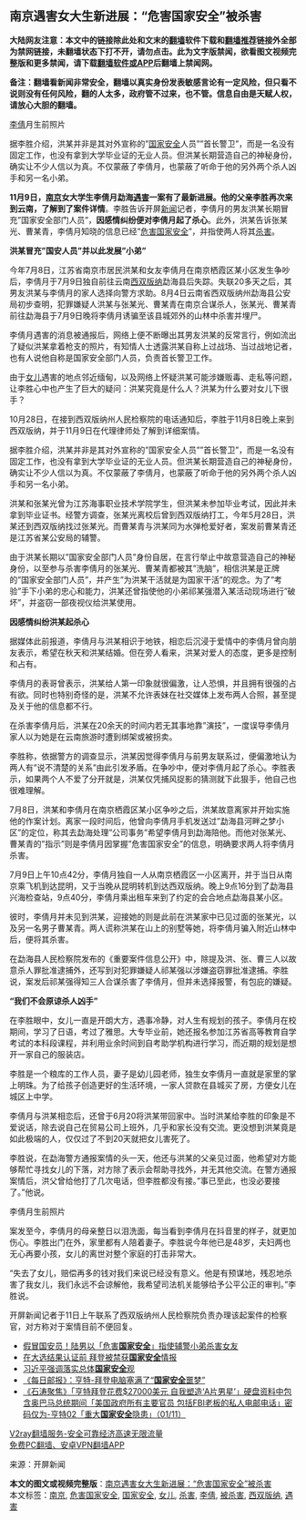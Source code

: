  <h2>南京遇害女大生新进展：“危害国家安全”被杀害</h2> <p class="notice"><b>大陆网友注意：本文中的链接除此处和文末的<a href="https://github.com/bannedbook/fanqiang" >翻墙</a>软件下载和<a href="https://github.com/killgcd/justmysocks/blob/master/README.md">翻墙推荐</a>链接外全部为禁网链接，未翻墙状态下打不开，请勿点击。此为文字版禁闻，欲看图文视频完整版和更多禁闻，请下载<a href="https://github.com/bannedbook/fanqiang">翻墙软件或APP</a>后翻墙上禁闻网。</p><p>备注：翻墙看新闻非常安全，翻墙以真实身份发表敏感言论有一定风险，但只看不说则没有任何风险，翻的人太多，政府管不过来，也不管。信息自由是天赋人权，请放心大胆的翻墙。</b></p>  <div class="entry"> <p id="conimg"></p> <p><a href="https://www.bannedbook.org/bnews/tag/%e6%9d%8e%e5%80%a9/" class="st_tag internal_tag" rel="tag" title="标签 李倩 下的日志">李倩</a>月生前照片</p> <p>据李胜介绍，洪某并非是其对外宣称的&#8221;<a href="https://www.bannedbook.org/bnews/tag/%e5%9b%bd%e5%ae%b6%e5%ae%89%e5%85%a8/" class="st_tag internal_tag" rel="tag" title="标签 国家安全 下的日志">国家安全</a>人员&#8221;&#8221;首长警卫&#8221;，而是一名没有固定工作，也没有拿到大学毕业证的无业人员。但洪某长期营造自己的神秘身份，确实让不少人信以为真。不仅蒙蔽了李倩月，也蒙蔽了听命于他的另外两个杀人凶手和另一名小弟。</p> <p><strong>1</strong><strong>1月9日，<a href="https://www.bannedbook.org/bnews/tag/%e5%8d%97%e4%ba%ac/" class="st_tag internal_tag" rel="tag" title="标签 南京 下的日志">南京</a>女大学生李倩月勐海<a href="https://www.bannedbook.org/bnews/tag/%E9%81%87%E5%AE%B3/" class="st_tag internal_tag" rel="tag" title="标签 遇害 下的日志">遇害</a>一案有了最新进展。他的父亲李胜再次来到云南，了解到了案件详情</strong>。李胜告诉开屏<span class='wp_keywordlink_affiliate'><a href="https://www.bannedbook.org/" title="新闻">新闻</a></span>记者，李倩月的男友洪某长期冒充&#8221;国家安全部门人员&#8221;，<strong>因</strong><strong>感情纠纷便对李倩月起了杀心</strong>。此外，洪某告诉张某光、曹某青，李倩月知晓的信息已经&#8221;<a href="https://www.bannedbook.org/bnews/tag/%E5%8D%B1%E5%AE%B3%E5%9B%BD%E5%AE%B6%E5%AE%89%E5%85%A8/" class="st_tag internal_tag" rel="tag" title="标签 危害国家安全 下的日志">危害国家安全</a>&#8221;，并指使两人将其<a href="https://www.bannedbook.org/bnews/tag/%E6%9D%80%E5%AE%B3/" class="st_tag internal_tag" rel="tag" title="标签 杀害 下的日志">杀害</a>。</p> <p></p> <p><strong>洪某冒充&#8221;国安人员&#8221;并以此发展&#8221;小弟&#8221;</strong></p> <p>今年7月8日，江苏省南京市居民洪某和女友李倩月在南京栖霞区某小区发生争吵后，李倩月于7月9日独自前往云南<a href="https://www.bannedbook.org/bnews/tag/%E8%A5%BF%E5%8F%8C%E7%89%88%E7%BA%B3/" class="st_tag internal_tag" rel="tag" title="标签 西双版纳 下的日志">西双版纳</a>勐海县后失踪。失联20多天之后，其男友洪某与李倩月的家人选择向警方求助。8月4日云南省西双版纳州勐海县公安局初步查明，犯罪嫌疑人洪某与张某光、曹某青在南京合谋杀人，张某光、曹某青前往勐海县于7月9日晚将李倩月诱骗至该县城郊外的山林中杀害并埋尸。</p> <p>李倩月遇害的消息被通报后，网络上便不断曝出其男友洪某的反常言行，例如流出了疑似洪某拿着枪支的照片，有知情人士透露洪某自称上过战场、当过战地记者，也有人说他自称是国家安全部门人员，负责首长警卫工作。</p>  <p>由于<a href="https://www.bannedbook.org/bnews/tag/%e5%a5%b3%e5%84%bf/" class="st_tag internal_tag" rel="tag" title="标签 女儿 下的日志">女儿</a>遇害的地点邻近缅甸，以及网络上怀疑洪某可能涉嫌贩毒、走私等问题，让李胜心中也产生了巨大的疑问：洪某究竟是什么人？洪某为什么要对女儿下很手？</p> <p>10月28日，在接到西双版纳州人民检察院的电话通知后，李胜于11月8日晚上来到西双版纳，并于11月9日在代理律师处了解到详细案情。</p> <p>据李胜介绍，洪某并非是其对外宣称的&#8221;国家安全人员&#8221;&#8221;首长警卫&#8221;，而是一名没有固定工作，也没有拿到大学毕业证的无业人员。但洪某长期营造自己的神秘身份，确实让不少人信以为真。不仅蒙蔽了李倩月，也蒙蔽了听命于他的另外两个杀人凶手和另一名小弟。</p> <p>洪某和张某光曾为江苏海事职业技术学院学生，但洪某未参加毕业考试，因此并未拿到毕业证书。经警方调查，张某光离校后曾到西双版纳打工，今年5月28日，洪某还到西双版纳找过张某光。而曹某青与洪某同为水弹枪爱好者，案发前曹某青还是江苏省某公安局的辅警。</p> <p>由于洪某长期以&#8221;国家安全部门人员&#8221;身份自居，在言行举止中故意营造自己的神秘身份，以至参与杀害李倩月的张某光、曹某青都被其&#8221;洗脑&#8221;，相信洪某是正牌的&#8221;国家安全部门人员&#8221;，并产生&#8221;为洪某干活就是为国家干活&#8221;的观念。为了&#8221;考验&#8221;手下小弟的忠心和能力，洪某还曾指使他的小弟祁某强潜入某活动现场进行&#8221;破坏&#8221;，并盗窃一部夜视仪给洪某使用。</p> <p><strong>因感情纠纷洪某起杀心</strong></p> <p>据媒体此前报道，李倩月与洪某相识于地铁，相恋后沉浸于爱情中的李倩月曾向朋友表示，希望在秋天和洪某结婚。但在旁人看来，洪某对爱人的态度，更多是控制和占有。</p> <p>李倩月的表哥曾表示，洪某给人第一印象就很偏激，让人恐惧，并且拥有很强的占有欲。同时也特别奇怪的是，洪某不允许表妹在社交媒体上发布两人合照，甚至提及关于他的信息都不行。</p>  <p>在杀害李倩月后，洪某在20余天的时间内若无其事地靠&#8221;演技&#8221;，一度误导李倩月家人以为她是在云南旅游时遭到绑架或被拐卖。</p> <p>李胜称，依据警方的调查显示，洪某因觉得李倩月与前男友联系过，便偏激地认为两人有&#8221;说不清楚的关系&#8221;由此引发矛盾。在争吵中，便对李倩月起了杀心。李胜表示，如果两个人不爱了分开就是，洪某仅凭捕风捉影的猜测就下此狠手，他自己也很难理解。</p> <p>7月8日，洪某和李倩月在南京栖霞区某小区争吵之后，洪某故意离家并开始实施他的作案计划。离家一段时间后，他曾向李倩月手机发送过&#8221;勐海县河畔之梦小区&#8221;的定位，称其去勐海处理&#8221;公司事务&#8221;希望李倩月到勐海陪他。而他对张某光、曹某青的&#8221;指示&#8221;则是李倩月因掌握&#8221;危害国家安全&#8221;的信息，明确要求两人将李倩月杀害。</p> <p>7月9日上午10点42分，李倩月独自一人从南京栖霞区一小区离开，并于当日从南京乘飞机到达昆明，又于当晚从昆明转机到达西双版纳。晚上9点16分到了勐海县兴海检查站，9点40分，李倩月乘出租车来到了约定的会合地点勐海县某小区。</p> <p>彼时，李倩月并未见到洪某，迎接她的则是此前在洪某家中已见过面的张某光，以及另一名男子曹某青。两人谎称洪某在山上的别墅等她，将李倩月骗入附近山林中后，便将其杀害。</p> <p>在勐海县人民检察院发布的《重要案件信息公开》中，除提及洪、张、曹三人以故意杀人罪批准逮捕外，还写到对犯罪嫌疑人祁某强以涉嫌盗窃罪批准逮捕。李胜说，案发后祁某强得知三人合谋杀害了李倩月，但并未选择报警，有包庇的嫌疑。</p> <p><strong>&#8220;我们不会原谅杀人凶手&#8221;</strong></p> <p>在李胜眼中，女儿一直是开朗大方，遇事冷静，对人生有规划的孩子。李倩月在校期间，学习了日语，考过了雅思。大专毕业前，她还报名参加江苏省高等教育自学考试的本科段课程，并利用业余时间到自考助学机构进行学习，而近期的规划是想开一家自己的服装店。</p>  <p>李胜是一个粮库的工作人员，妻子是幼儿园老师，独生女李倩月一直就是家里的掌上明珠。为了给孩子创造更好的生活环境，一家人贷款在县城买了房，方便女儿在城区上中学。</p> <p>李倩月与洪某相恋后，还曾于6月20将洪某带回家中。当时洪某给李胜的印象是不爱说话，除去说自己在贸易公司上班外，几乎和家长没有交流。更没想到洪某竟是如此极端的人，仅仅过了不到20天就把女儿害死了。</p> <p>李胜说，在勐海警方通报案情的头一天，他还与洪某的父亲见过面，他希望对方能够帮忙寻找女儿的下落，对方除了表示会帮助寻找外，并无其他交流。在警方通报案情后，洪父曾给他打了几次电话，但李胜都没有接。&#8221;事已至此，也没必要接了。&#8221;他说。</p> <p></p> <p>李倩月生前照片</p> <p>案发至今，李倩月的母亲整日以泪洗面，每当看到李倩月在抖音里的样子，就更加伤心。李胜出门在外，家里都有人陪着妻子。李胜说今年他已是48岁，夫妇两也无心再要小孩，女儿的离世对整个家庭的打击非常大。</p> <p>&#8220;失去了女儿，赔偿再多的钱对我们来说已经没有意义。他是有预谋地，残忍地杀害了我女儿，我们永远不会谅解他，我希望司法机关能够给予公平公正的审判。&#8221;李胜说。</p> <p>开屏新闻记者于11日上午联系了西双版纳州人民检察院负责办理该起案件的检察官，对方称对于案情目前不便回复。</p>  <ul class='op-related-articles' title='相关阅读'> <li><a href='https://www.bannedbook.org/bnews/cnnews/20201112/1429603.html' target='_blank'>假冒国安员！陆男以「危害<b>国家安全</b>」指使辅警小弟杀害女友</a></li> <li><a href='https://www.bannedbook.org/bnews/cbnews/20201112/1429569.html' target='_blank'>在大选结果认证前 拜登被禁获<b>国家安全</b>情报</a></li> <li><a href='https://www.bannedbook.org/bnews/baitai/20201111/1429474.html' target='_blank'>习近平强调落实总体<b>国家安全</b>观</a></li> <li><a href='https://www.bannedbook.org/bnews/cbnews/20201102/1424099.html' target='_blank'>《每日邮报》：亨特-拜登电脑塞满了“<b>国家安全</b>噩梦”</a></li> <li><a href='https://www.bannedbook.org/bnews/bannedvideo/20201102/1424066.html' target='_blank'>《石涛聚焦》「亨特拜登花费$27000美元 自我塑造‘A片男星’」硬盘资料中包含奥巴马总统期间「美国政府所有主要官员 包括FBI老板的私人电邮电话」密码仅为-亨特02「重大<b>国家安全</b>隐患」（01/11）</a></li> </ul> <p class="texttj"> <a href="https://www.bannedbook.org/forum23/topic22702.html" target="_blank">V2ray翻墙服务-安全可靠经济高速无限流量</a><br/> <a href="https://github.com/bannedbook/fanqiang/wiki/%E7%A6%81%E9%97%BB%E7%BD%91%E5%AE%89%E5%8D%93%E7%BF%BB%E5%A2%99%E6%96%B0%E9%97%BBAPP" target="_blank">免费PC翻墙、安卓VPN翻墙APP</a></p><p> 来源：开屏新闻 </p><a name='sharetosocial'></a>       <div><b>本文的图文或视频完整版</b>：<a href='https://www.bannedbook.org/bnews/cbnews/20201112/1429992.html'>南京遇害女大生新进展：“危害国家安全”被杀害</a></div>  </div><!--END ENTRY--> <div class="postfooter"> <div>本文标签：<a href="https://www.bannedbook.org/bnews/tag/%e5%8d%97%e4%ba%ac/" rel="tag">南京</a>, <a href="https://www.bannedbook.org/bnews/tag/%E5%8D%B1%E5%AE%B3%E5%9B%BD%E5%AE%B6%E5%AE%89%E5%85%A8/" rel="tag">危害国家安全</a>, <a href="https://www.bannedbook.org/bnews/tag/%e5%9b%bd%e5%ae%b6%e5%ae%89%e5%85%a8/" rel="tag">国家安全</a>, <a href="https://www.bannedbook.org/bnews/tag/%e5%a5%b3%e5%84%bf/" rel="tag">女儿</a>, <a href="https://www.bannedbook.org/bnews/tag/%E6%9D%80%E5%AE%B3/" rel="tag">杀害</a>, <a href="https://www.bannedbook.org/bnews/tag/%e6%9d%8e%e5%80%a9/" rel="tag">李倩</a>, <a href="https://www.bannedbook.org/bnews/tag/%E8%A2%AB%E6%9D%80%E5%AE%B3/" rel="tag">被杀害</a>, <a href="https://www.bannedbook.org/bnews/tag/%E8%A5%BF%E5%8F%8C%E7%89%88%E7%BA%B3/" rel="tag">西双版纳</a>, <a href="https://www.bannedbook.org/bnews/tag/%E9%81%87%E5%AE%B3/" rel="tag">遇害</a></div>  </div><!--END POSTFOOTER--> 